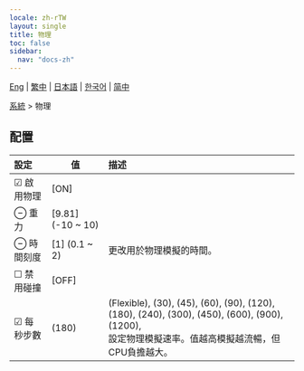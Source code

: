 ```yaml
---
locale: zh-rTW
layout: single
title: 物理
toc: false
sidebar:
  nav: "docs-zh"
---
```

[Eng](/dancexr/menu/2025.5/system/physics) | [繁中](/tw/dancexr/menu/2025.5/system/physics) | [日本語](/jp/dancexr/menu/2025.5/system/physics) | [한국어](/kr/dancexr/menu/2025.5/system/physics) | [简中](/zh/dancexr/menu/2025.5/system/physics)

[系統](../menu#系統) > 物理

## 配置

| 設定 | 值 | 描述 |
| :--- | --- | :--- |
| ☑ 啟用物理 | [ON] | 
| ⊖ 重力 | [9.81] (-10 ~ 10) | 
| ⊖ 時間刻度 | [1] (0.1 ~ 2) | 更改用於物理模擬的時間。
| ☐ 禁用碰撞 | [OFF] | 
| ☑ 每秒步數 | (180) | (Flexible), (30), (45), (60), (90), (120), (180), (240), (300), (450), (600), (900), (1200), <br/>設定物理模擬速率。值越高模擬越流暢，但CPU負擔越大。
